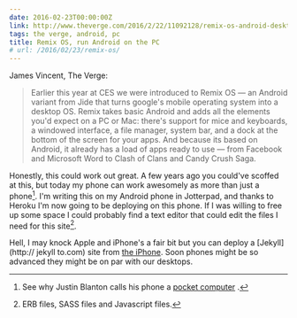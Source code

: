 ```yaml
---
date: 2016-02-23T00:00:00Z
link: http://www.theverge.com/2016/2/22/11092128/remix-os-android-desktop-mwc-2016
tags: the verge, android, pc
title: Remix OS, run Android on the PC
# url: /2016/02/23/remix-os/
---
```


James Vincent, The Verge:

> Earlier this year at CES we were introduced to Remix OS — an Android variant from Jide that turns google's mobile operating system into a desktop OS. Remix takes basic Android and adds all the elements you'd expect on a PC or Mac: there's support for mice and keyboards, a windowed interface, a file manager, system bar, and a dock at the bottom of the screen for your apps. And because its based on Android, it already has a load of apps ready to use — from Facebook and Microsoft Word to Clash of Clans and Candy Crush Saga.

Honestly, this could work out great. A few years ago you could've scoffed at this, but today my phone can work awesomely as more than just a phone[^1].  I'm writing this on my Android phone in Jotterpad, and thanks to Heroku I'm now going to be deploying on this phone. If I was willing to free up some space I could probably find a text editor that could edit the files I need for this site[^2]. 

Hell, I may knock Apple and iPhone's a fair bit but you can deploy a [Jekyll](http:// jekyll to.com)  site from [the iPhone](https://www.jordanmerrick.com/posts/a-static-site-generator-for-workflow). Soon phones might be so advanced they might be on par with our desktops. 


[^1]: See why Justin Blanton calls his phone a [pocket computer](http://hypertext.net/2015/06/badges-and-info-density/) . 

[^2]: ERB files, SASS files and Javascript files. 
